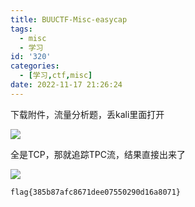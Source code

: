 ```yaml
---
title: BUUCTF-Misc-easycap
tags:
  - misc
  - 学习
id: '320'
categories:
  - [学习,ctf,misc]
date: 2022-11-17 21:26:24
---
```


下载附件，流量分析题，丢kali里面打开

![](https://pic.niaoluo.top/%E7%BD%91%E7%AB%99%E8%B0%83%E7%94%A8/misc%E9%9C%80%E8%A6%81/%E5%B1%8F%E5%B9%95%E6%88%AA%E5%9B%BE%202022-11-17%20212312.jpg)

全是TCP，那就追踪TPC流，结果直接出来了

![](https://pic.niaoluo.top/%E7%BD%91%E7%AB%99%E8%B0%83%E7%94%A8/misc%E9%9C%80%E8%A6%81/%E5%B1%8F%E5%B9%95%E6%88%AA%E5%9B%BE%202022-11-17%20212507.jpg)

```
flag{385b87afc8671dee07550290d16a8071}
```